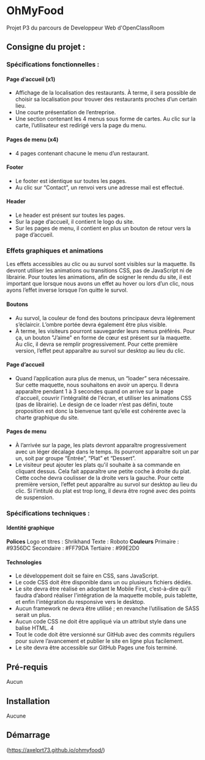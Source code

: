 # OhMyFood

Projet P3 du parcours de Developpeur Web d'OpenClassRoom

## Consigne du projet :

### Spécifications fonctionnelles :

#### Page d’accueil (x1)
* Affichage de la localisation des restaurants. À terme, il sera possible de choisir sa
localisation pour trouver des restaurants proches d’un certain lieu.
* Une courte présentation de l’entreprise.
* Une section contenant les 4 menus sous forme de cartes. Au clic sur la carte,
l’utilisateur est redirigé vers la page du menu.

#### Pages de menu (x4)
* 4 pages contenant chacune le menu d’un restaurant.

#### Footer
* Le footer est identique sur toutes les pages.
* Au clic sur “Contact”, un renvoi vers une adresse mail est effectué.

#### Header
* Le header est présent sur toutes les pages.
* Sur la page d’accueil, il contient le logo du site.
* Sur les pages de menu, il contient en plus un bouton de retour vers la page d’accueil.

### Effets graphiques et animations

Les effets accessibles au clic ou au survol sont visibles sur la maquette. Ils devront utiliser
les animations ou transitions CSS, pas de JavaScript ni de librairie. Pour toutes les
animations, afin de soigner le rendu du site, il est important que lorsque nous avons un effet
au hover ou lors d’un clic, nous ayons l’effet inverse lorsque l’on quitte le survol.

#### Boutons
* Au survol, la couleur de fond des boutons principaux devra légèrement s’éclaircir.
L’ombre portée devra également être plus visible.
* À terme, les visiteurs pourront sauvegarder leurs menus préférés. Pour ça, un
bouton "J’aime" en forme de cœur est présent sur la maquette. Au clic, il devra se
remplir progressivement. Pour cette première version, l’effet peut apparaître au
survol sur desktop au lieu du clic.

#### Page d’accueil
* Quand l’application aura plus de menus, un “loader” sera nécessaire. Sur cette
maquette, nous souhaitons en avoir un aperçu. Il devra apparaître pendant 1 à 3
secondes quand on arrive sur la page d'accueil, couvrir l'intégralité de l'écran, et
utiliser les animations CSS (pas de librairie). Le design de ce loader n’est pas défini,
toute proposition est donc la bienvenue tant qu’elle est cohérente avec la charte
graphique du site.

#### Pages de menu
* À l’arrivée sur la page, les plats devront apparaître progressivement avec un léger
décalage dans le temps. Ils pourront apparaître soit un par un, soit par groupe
“Entrée”, “Plat” et “Dessert”.
* Le visiteur peut ajouter les plats qu'il souhaite à sa commande en cliquant dessus.
Cela fait apparaître une petite coche à droite du plat. Cette coche devra coulisser de
la droite vers la gauche. Pour cette première version, l’effet peut apparaître au survol
sur desktop au lieu du clic. Si l’intitulé du plat est trop long, il devra être rogné avec
des points de suspension.

### Spécifications techniques :

#### Identité graphique
**Polices**
Logo et titres : Shrikhand
Texte : Roboto
**Couleurs**
Primaire : #9356DC
Secondaire : #FF79DA
Tertiaire : #99E2D0

#### Technologies
* Le développement doit se faire en CSS, sans JavaScript.
* Le code CSS doit être disponible dans un ou plusieurs fichiers dédiés.
* Le site devra être réalisé en adoptant le Mobile First, c’est-à-dire qu’il faudra d’abord
réaliser l'intégration de la maquette mobile, puis tablette, et enfin l'intégration du
responsive vers le desktop.
* Aucun framework ne devra être utilisé ; en revanche l’utilisation de SASS serait un
plus.
* Aucun code CSS ne doit être appliqué via un attribut style dans une balise HTML.
4
* Tout le code doit être versionné sur GitHub avec des commits réguliers pour
suivre l’avancement et publier le site en ligne plus facilement.
* Le site devra être accessible sur GitHub Pages une fois terminé.


## Pré-requis

Aucun

## Installation

Aucune

## Démarrage

(https://axelprt73.github.io/ohmyfood/)